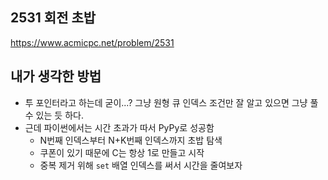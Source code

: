 ## 2531 회전 초밥

<https://www.acmicpc.net/problem/2531>

## 내가 생각한 방법

<!-- ![이미지](./img.png) -->

- 투 포인터라고 하는데 굳이...? 그냥 원형 큐 인덱스 조건만 잘 알고 있으면 그냥 풀 수 있는 듯 하다.
- 근데 파이썬에서는 시간 초과가 따서 PyPy로 성공함
  - N번째 인덱스부터 N+K번째 인덱스까지 초밥 탐색
  - 쿠폰이 있기 때문에 C는 항상 1로 만들고 시작
  - 중복 제거 위해 `set` 배열 인덱스를 써서 시간을 줄여보자
